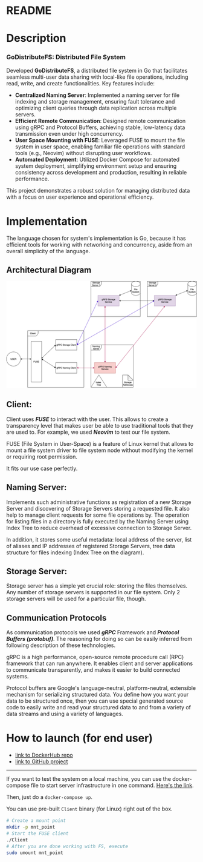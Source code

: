 # README

# Description

### GoDistributeFS: Distributed File System

Developed **GoDistributeFS**, a distributed file system in Go that facilitates seamless multi-user data sharing with local-like file operations, including read, write, and create functionalities. Key features include:

- **Centralized Naming Server**: Implemented a naming server for file indexing and storage management, ensuring fault tolerance and optimizing client queries through data replication across multiple servers.
- **Efficient Remote Communication**: Designed remote communication using gRPC and Protocol Buffers, achieving stable, low-latency data transmission even under high concurrency.
- **User Space Mounting with FUSE**: Leveraged FUSE to mount the file system in user space, enabling familiar file operations with standard tools (e.g., Neovim) without disrupting user workflows.
- **Automated Deployment**: Utilized Docker Compose for automated system deployment, simplifying environment setup and ensuring consistency across development and production, resulting in reliable performance.

This project demonstrates a robust solution for managing distributed data with a focus on user experience and operational efficiency.

# Implementation

The language chosen for system's implementation is Go, because it has efficient tools for working with networking and concurrency, aside from an overall simplicity of the language.

## Architectural Diagram

![Architecture schema](Images/GoStore_Arch_(1).png)

## Client:

Client uses ***FUSE*** to interact with the user. This allows to create a transparency level that makes user be able to use traditional tools that they are used to. For example, we used ***Neovim*** to test our file system.

FUSE (File System in User-Space) is a feature of Linux kernel that allows to mount a file system driver to file system node without modifying the kernel or requiring root permission.

It fits our use case perfectly.

## Naming Server:

Implements such administrative functions as registration of a new Storage Server and discovering of Storage Servers storing a requested file. It also help to manage client requests for some file operations by. The operation for listing files in a directory is fully executed by the Naming Server using Index Tree to reduce overhead of excessive connection to Storage Server.

In addition, it stores some useful metadata: local address of the server, list of aliases and IP addresses of registered Storage Servers, tree data structure for files indexing (Index Tree on the diagram).  

## Storage Server:

Storage server has a simple yet crucial role: storing the files themselves. Any number of storage servers is supported in our file system. Only 2 storage servers will be used for a particular file, though.

## Communication Protocols

As communication protocols we used ***gRPC*** Framework and ***Protocol Buffers (protobuf)***. The reasoning for doing so can be easily inferred from following description of these technologies.

gRPC is a high performance, open-source remote procedure call (RPC) framework that can run anywhere. It enables client and server applications to communicate transparently, and makes it easier to build connected systems. 

Protocol buffers are Google's language-neutral, platform-neutral, extensible mechanism for serializing structured data. You define how you want your data to be structured once, then you can use special generated source code to easily write and read your structured data to and from a variety of data streams and using a variety of languages.

# How to launch (for end user)

- [link to DockerHub repo](https://hub.docker.com/u/iammaxim)
- [link to GitHub project](https://github.com/Grupka/project-dfs/tree/master)

---

If you want to test the system on a local machine, you can use the docker-compose file to start server infrastructure in one command. [Here's the link](https://github.com/Grupka/project-dfs/blob/master/docker-compose.yml).

Then, just do a `docker-compose up`.

You can use pre-built `Client` binary (for Linux) right out of the box.

```bash
# Create a mount point
mkdir -p mnt_point
# Start the FUSE client
./Client
# After you are done working with FS, execute
sudo umount mnt_point
```